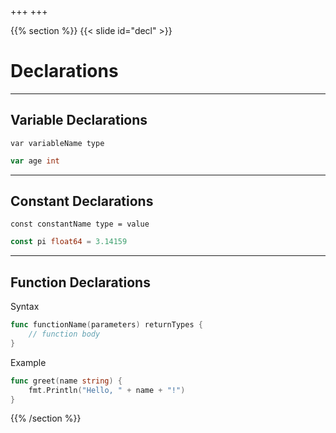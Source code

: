 +++
+++

{{% section %}}
{{< slide id="decl" >}}

# Declarations

---

## Variable Declarations
`var variableName type`

```go
var age int
```
---
## Constant Declarations
`const constantName type = value`

```go
const pi float64 = 3.14159
```
---
## Function Declarations
Syntax
```go
func functionName(parameters) returnTypes {   
    // function body  
}
```
Example
```go
func greet(name string) {
    fmt.Println("Hello, " + name + "!")
}
```

{{% /section %}}
